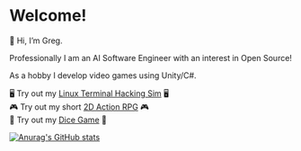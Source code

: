 # Welcome!

👋 Hi, I’m Greg.

Professionally I am an AI Software Engineer with an interest in Open Source!

As a hobby I develop video games using Unity/C#.

🖥️ Try out my [Linux Terminal Hacking Sim](https://gphorvath.github.io/Unity-Hacker-Minigame/) 🖥️  
🎮 Try out my short [2D Action RPG](https://github.com/gphorvath/Tivernum-Game) 🎮  
🎲 Try out my [Dice Game](https://gphorvath.github.io/Dice-Game/) 🎲  

[![Anurag's GitHub stats](https://github-readme-stats.vercel.app/api?username=gphorvath&hide=stars&theme=tokyonight)](https://github.com/anuraghazra/github-readme-stats)

